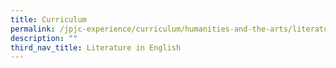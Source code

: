 ```yaml
---
title: Curriculum
permalink: /jpjc-experience/curriculum/humanities-and-the-arts/literature/curriculum/
description: ""
third_nav_title: Literature in English
---
```

